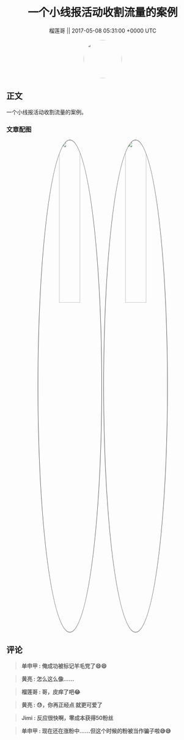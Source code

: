 <h1 align="center">一个小线报活动收割流量的案例</h1>




<p align="center">
    <a>榴莲哥 || 2017-05-08 05:31:00 &#43;0000 UTC</a>
</p>

<div align="center">
    <img src="https://images.zsxq.com/FjVq1GXTJa4uU7KQxv9ve0qareYK?e=1590940799&amp;token=kIxbL07-8jAj8w1n4s9zv64FuZZNEATmlU_Vm6zD:w6ipOYJy7ps5d3oOGARB2zNTHPM=" width="100" height="100" style="border:1px solid;border-radius:50%; color:#ffffff"/>
</div>




## 正文

<div>
一个小线报活动收割流量的案例。
</div>

### 文章配图

<div class="image" align="center">

<img src="https://images.zsxq.com/FpZtrODXqiapN1XGVrEKeK3LagSq?imageMogr2/auto-orient/thumbnail/800x/format/jpg/blur/1x0/quality/75&amp;e=1590940799&amp;token=kIxbL07-8jAj8w1n4s9zv64FuZZNEATmlU_Vm6zD:e1HkICdtMqjaRIh29DXwAWqCWQ0=" width="33%" height="33%" style="border:1px solid;border-radius:50%; color:#3c3f41"/>

<img src="https://images.zsxq.com/FszNnqS8nhuSCOg0Dnx4gtoadSF7?imageMogr2/auto-orient/thumbnail/800x/format/jpg/blur/1x0/quality/75&amp;e=1590940799&amp;token=kIxbL07-8jAj8w1n4s9zv64FuZZNEATmlU_Vm6zD:38wmZE-2mJM1AnU88fW2XN7IWxw=" width="33%" height="33%" style="border:1px solid;border-radius:50%; color:#3c3f41"/>

</div>


## 评论

<div align="left">
<div>

<blockquote >
<span> <strong>单申甲 : 俺成功被标记羊毛党了😄😄 </strong></span>
</blockquote>

<blockquote >
<span> <strong>黄亮 : 怎么这么像…… </strong></span>
</blockquote>

<blockquote >
<span> <strong>榴莲哥 : 哥，皮痒了吧😂 </strong></span>
</blockquote>

<blockquote >
<span> <strong>黄亮 : 😓，你再正经点 就更可爱了 </strong></span>
</blockquote>

<blockquote >
<span> <strong>Jimi : 反应很快啊，零成本获得50粉丝 </strong></span>
</blockquote>

<blockquote >
<span> <strong>单申甲 : 现在还在涨粉中……但这个时候的粉被当作骗子啦😅😅 </strong></span>
</blockquote>

</div>
</div>